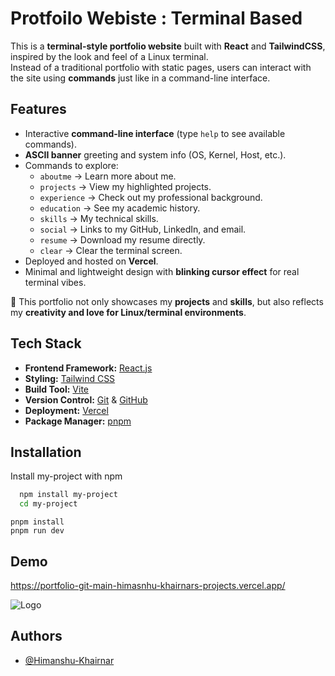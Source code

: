 


# Protfoilo Webiste : Terminal Based

This is a **terminal-style portfolio website** built with **React** and **TailwindCSS**, inspired by the look and feel of a Linux terminal.  
Instead of a traditional portfolio with static pages, users can interact with the site using **commands** just like in a command-line interface.  




## Features

- Interactive **command-line interface** (type `help` to see available commands).  
- **ASCII banner** greeting and system info (OS, Kernel, Host, etc.).  
- Commands to explore:  
  - `aboutme` → Learn more about me.  
  - `projects` → View my highlighted projects.  
  - `experience` → Check out my professional background.  
  - `education` → See my academic history.  
  - `skills` → My technical skills.  
  - `social` → Links to my GitHub, LinkedIn, and email.  
  - `resume` → Download my resume directly.  
  - `clear` → Clear the terminal screen.  
- Deployed and hosted on **Vercel**.  
- Minimal and lightweight design with **blinking cursor effect** for real terminal vibes.  

🚀 This portfolio not only showcases my **projects** and **skills**, but also reflects my **creativity and love for Linux/terminal environments**.
## Tech Stack

- **Frontend Framework:** [React.js](https://reactjs.org/)  
- **Styling:** [Tailwind CSS](https://tailwindcss.com/)  
- **Build Tool:** [Vite](https://vitejs.dev/)  
- **Version Control:** [Git](https://git-scm.com/) & [GitHub](https://github.com/)  
- **Deployment:** [Vercel](https://vercel.com/)  
- **Package Manager:** [pnpm](https://pnpm.io/)  


## Installation

Install my-project with npm

```bash
  npm install my-project
  cd my-project
```
    pnpm install
    pnpm run dev

## Demo
https://portfolio-git-main-himasnhu-khairnars-projects.vercel.app/

![Logo](https://res.cloudinary.com/dq4y1hmuk/image/upload/v1759406838/Screenshot_2025-10-02_173346_w0trm3.png)


## Authors

- [@Himanshu-Khairnar](https://www.github.com/Himanshu-Khairnar)

